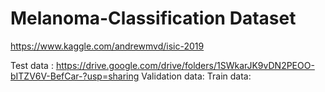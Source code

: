 # Melanoma-Classification Dataset
https://www.kaggle.com/andrewmvd/isic-2019


Test data : https://drive.google.com/drive/folders/1SWkarJK9vDN2PEOO-bITZV6V-BefCar-?usp=sharing
Validation data: 
Train data: 
